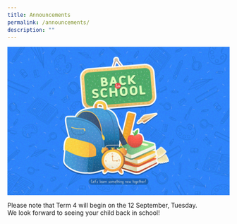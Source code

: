 ```yaml
---
title: Announcements
permalink: /announcements/
description: ""
---
```

<img src="/images/2023/4109508.jpg" style="width:800px;height:auto;" align="center">

Please note that Term 4 will begin on the 12 September, Tuesday.<br>We look forward to seeing your child back in school! 